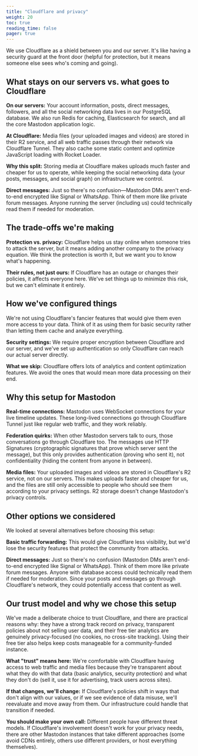 ```yaml
---
title: "Cloudflare and privacy"
weight: 20
toc: true
reading_time: false
pager: true
---
```


We use Cloudflare as a shield between you and our server. It's like having a security guard at the front door (helpful for protection, but it means someone else sees who's coming and going).

## What stays on our servers vs. what goes to Cloudflare

**On our servers:** Your account information, posts, direct messages, followers, and all the social networking data lives in our PostgreSQL database. We also run Redis for caching, Elasticsearch for search, and all the core Mastodon application logic.

**At Cloudflare:** Media files (your uploaded images and videos) are stored in their R2 service, and all web traffic passes through their network via Cloudflare Tunnel. They also cache some static content and optimize JavaScript loading with Rocket Loader.

**Why this split:** Storing media at Cloudflare makes uploads much faster and cheaper for us to operate, while keeping the social networking data (your posts, messages, and social graph) on infrastructure we control.

**Direct messages:** Just so there's no confusion—Mastodon DMs aren't end-to-end encrypted like Signal or WhatsApp. Think of them more like private forum messages. Anyone running the server (including us) could technically read them if needed for moderation.

## The trade-offs we're making

**Protection vs. privacy:** Cloudflare helps us stay online when someone tries to attack the server, but it means adding another company to the privacy equation. We think the protection is worth it, but we want you to know what's happening.

**Their rules, not just ours:** If Cloudflare has an outage or changes their policies, it affects everyone here. We've set things up to minimize this risk, but we can't eliminate it entirely.

## How we've configured things

We're not using Cloudflare's fancier features that would give them even more access to your data. Think of it as using them for basic security rather than letting them cache and analyze everything.

**Security settings:** We require proper encryption between Cloudflare and our server, and we've set up authentication so only Cloudflare can reach our actual server directly.

**What we skip:** Cloudflare offers lots of analytics and content optimization features. We avoid the ones that would mean more data processing on their end.

## Why this setup for Mastodon

**Real-time connections:** Mastodon uses WebSocket connections for your live timeline updates. These long-lived connections go through Cloudflare Tunnel just like regular web traffic, and they work reliably.

**Federation quirks:** When other Mastodon servers talk to ours, those conversations go through Cloudflare too. The messages use HTTP Signatures (cryptographic signatures that prove which server sent the message), but this only provides authentication (proving who sent it), not confidentiality (hiding the content from anyone in between).

**Media files:** Your uploaded images and videos are stored in Cloudflare's R2 service, not on our servers. This makes uploads faster and cheaper for us, and the files are still only accessible to people who should see them according to your privacy settings. R2 storage doesn't change Mastodon's privacy controls.

## Other options we considered

We looked at several alternatives before choosing this setup:

**Basic traffic forwarding:** This would give Cloudflare less visibility, but we'd lose the security features that protect the community from attacks.

**Direct messages:** Just so there's no confusion (Mastodon DMs aren't end-to-end encrypted like Signal or WhatsApp). Think of them more like private forum messages. Anyone with database access could technically read them if needed for moderation. Since your posts and messages go through Cloudflare's network, they could potentially access that content as well.

## Our trust model and why we chose this setup

We've made a deliberate choice to trust Cloudflare, and there are practical reasons why: they have a strong track record on privacy, transparent policies about not selling user data, and their free tier analytics are genuinely privacy-focused (no cookies, no cross-site tracking). Using their free tier also helps keep costs manageable for a community-funded instance.

**What "trust" means here:** We're comfortable with Cloudflare having access to web traffic and media files because they're transparent about what they do with that data (basic analytics, security protection) and what they don't do (sell it, use it for advertising, track users across sites).

**If that changes, we'll change:** If Cloudflare's policies shift in ways that don't align with our values, or if we see evidence of data misuse, we'll reevaluate and move away from them. Our infrastructure could handle that transition if needed.

**You should make your own call:** Different people have different threat models. If Cloudflare's involvement doesn't work for your privacy needs, there are other Mastodon instances that take different approaches (some avoid CDNs entirely, others use different providers, or host everything themselves).